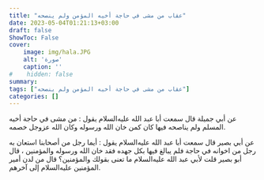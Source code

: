 ```yaml
---
title: "عقاب من مشى في حاجة أخيه المؤمن ولم ينصحه"
date: 2023-05-04T01:21:13+03:00
draft: false
ShowToc: False
cover:
    image: img/hala.JPG
    alt: 'صورة'
    caption: ''
#    hidden: false
summary: 
tags: ["عقاب من مشى في حاجة أخيه المؤمن ولم ينصحه"]
categories: []
---
```

عن أبي جميلة قال سمعت أبا عبد الله عليه‌السلام يقول : من مشى في
حاجة أخيه المسلم ولم يناصحه فيها كان كمن خان الله ورسوله وكان الله
عزوجل خصمه.

عن أبي بصير قال سمعت أبا عبد الله عليه‌السلام يقول : أيما رجل من أصحابنا
استعان به رجل من اخوانه في حاجة فلم يبالغ فيها بكل جهده فقد خان
الله ورسوله والمؤمنين ، قال أبو بصير قلت لأبي عبد الله عليه‌السلام ما تعنى بقولك
والمؤمنين؟ قال من لدن أمير المؤمنين عليه‌السلام إلى آخرهم.

